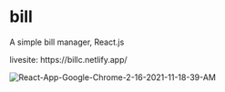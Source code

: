 # bill
A simple bill manager, React.js
<p>livesite: https://billc.netlify.app/ </p>
<img src='https://i.postimg.cc/rFhcTzw8/React-App-Google-Chrome-2-16-2021-11-18-39-AM.png' border='0' alt='React-App-Google-Chrome-2-16-2021-11-18-39-AM'/>
